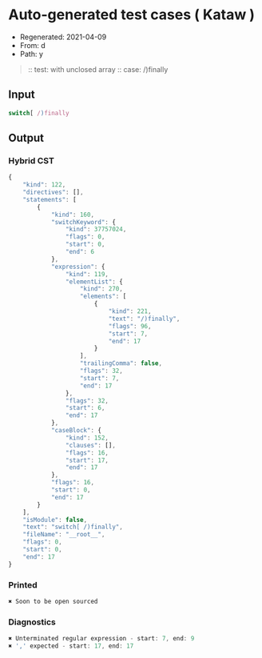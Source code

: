 # Auto-generated test cases ( Kataw )
- Regenerated: 2021-04-09
- From: d
- Path: y
> :: test: with unclosed array
> :: case: /)finally
## Input

`````js
switch[ /)finally
`````

## Output

### Hybrid CST

```javascript
{
    "kind": 122,
    "directives": [],
    "statements": [
        {
            "kind": 160,
            "switchKeyword": {
                "kind": 37757024,
                "flags": 0,
                "start": 0,
                "end": 6
            },
            "expression": {
                "kind": 119,
                "elementList": {
                    "kind": 270,
                    "elements": [
                        {
                            "kind": 221,
                            "text": "/)finally",
                            "flags": 96,
                            "start": 7,
                            "end": 17
                        }
                    ],
                    "trailingComma": false,
                    "flags": 32,
                    "start": 7,
                    "end": 17
                },
                "flags": 32,
                "start": 6,
                "end": 17
            },
            "caseBlock": {
                "kind": 152,
                "clauses": [],
                "flags": 16,
                "start": 17,
                "end": 17
            },
            "flags": 16,
            "start": 0,
            "end": 17
        }
    ],
    "isModule": false,
    "text": "switch[ /)finally",
    "fileName": "__root__",
    "flags": 0,
    "start": 0,
    "end": 17
}
```

### Printed

```javascript
✖ Soon to be open sourced
```

### Diagnostics

```javascript
✖ Unterminated regular expression - start: 7, end: 9
✖ ',' expected - start: 17, end: 17

```

